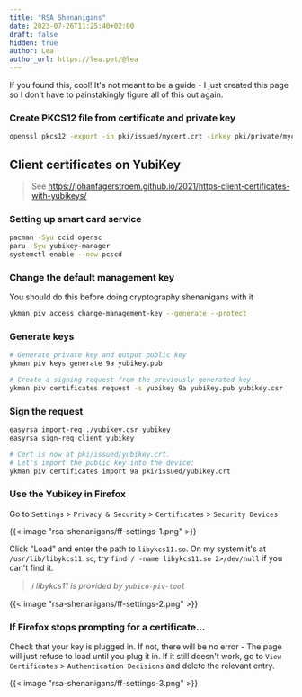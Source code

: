 ```yaml
---
title: "RSA Shenanigans"
date: 2023-07-26T11:25:40+02:00
draft: false
hidden: true
author: Lea
author_url: https://lea.pet/@lea
---
```


If you found this, cool! It's not meant to be a guide - I just created this page so I don't have to painstakingly figure all of this out again.

### Create PKCS12 file from certificate and private key

```bash
openssl pkcs12 -export -in pki/issued/mycert.crt -inkey pki/private/mycert.key -name 'mycert' -out mycert.p12
```

## Client certificates on YubiKey
> See https://johanfagerstroem.github.io/2021/https-client-certificates-with-yubikeys/

### Setting up smart card service

```bash
pacman -Syu ccid opensc
paru -Syu yubikey-manager
systemctl enable --now pcscd
```

### Change the default management key

You should do this before doing cryptography shenanigans with it

```bash
ykman piv access change-management-key --generate --protect
```

### Generate keys

```bash
# Generate private key and output public key
ykman piv keys generate 9a yubikey.pub

# Create a signing request from the previously generated key
ykman piv certificates request -s yubikey 9a yubikey.pub yubikey.csr
```

### Sign the request

```bash
easyrsa import-req ./yubikey.csr yubikey
easyrsa sign-req client yubikey

# Cert is now at pki/issued/yubikey.crt.
# Let's import the public key into the device:
ykman piv certificates import 9a pki/issued/yubikey.crt
```

### Use the Yubikey in Firefox

Go to `Settings` > `Privacy & Security` > `Certificates` > `Security Devices`

{{< image "rsa-shenanigans/ff-settings-1.png" >}}

Click "Load" and enter the path to `libykcs11.so`. On my system it's at `/usr/lib/libykcs11.so`, try `find / -name libykcs11.so 2>/dev/null` if you can't find it.

> *ℹ️ libykcs11 is provided by `yubico-piv-tool`*

{{< image "rsa-shenanigans/ff-settings-2.png" >}}

### If Firefox stops prompting for a certificate...
Check that your key is plugged in. If not, there will be no error - The page will just refuse to load until you plug it in.
If it still doesn't work, go to `View Certificates` > `Authentication Decisions` and delete the relevant entry.

{{< image "rsa-shenanigans/ff-settings-3.png" >}}
